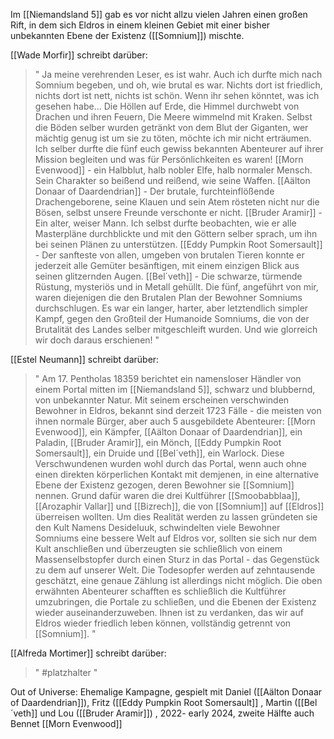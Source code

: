 Im [[Niemandsland 5]] gab es vor nicht allzu vielen Jahren einen großen Rift, in dem sich Eldros in einem kleinen Gebiet mit einer bisher unbekannten Ebene der Existenz ([[Somnium]])
 mischte.


[[Wade Morfir]] schreibt darüber:
> "
> Ja meine verehrenden Leser, es ist wahr. Auch ich durfte mich nach Somnium begeben, und oh, wie brutal es war. Nichts dort ist friedlich, nichts dort ist nett, nichts ist schön. Wenn ihr sehen könntet, was ich gesehen habe... Die Höllen auf Erde, die Himmel durchwebt von Drachen und ihren Feuern, Die Meere wimmelnd mit Kraken. Selbst die Böden selber wurden getränkt von dem Blut der Giganten, wer mächtig genug ist um sie zu töten, möchte ich mir nicht erträumen.
> Ich selber durfte die fünf euch gewiss bekannten Abenteurer auf ihrer Mission begleiten und was für Persönlichkeiten es waren!
> [[Morn Evenwood]] - ein Halbblut, halb nobler Elfe, halb normaler Mensch. Sein Charakter so beißend und reißend, wie seine Waffen.
> [[Aälton Donaar of Daardendrian]] - Der brutale, furchteinflößende Drachengeborene, seine Klauen und sein Atem rösteten nicht nur die Bösen, selbst unsere Freunde verschonte er nicht.
> [[Bruder Aramir]] - Ein alter, weiser Mann. Ich selbst durfte beobachten, wie er alle Masterpläne durchblickte und mit den Göttern selber sprach, um ihn bei seinen Plänen zu unterstützen.
> [[Eddy Pumpkin Root Somersault]] - Der sanfteste von allen, umgeben von brutalen Tieren konnte er jederzeit alle Gemüter besänftigen, mit einem einzigen Blick aus seinen glitzernden Augen.
> [[Bel´veth]] - Die schwarze, türmende Rüstung, mysteriös und in Metall gehüllt.
> Die fünf, angeführt von mir, waren diejenigen die den Brutalen Plan der Bewohner Somniums durchschlugen.
> Es war ein langer, harter, aber letztendlich simpler Kampf, gegen den Großteil der Humanoide Somniums, die von der Brutalität des Landes selber mitgeschleift wurden.
> Und wie glorreich wir doch daraus erschienen!
> "

[[Estel Neumann]] schreibt darüber:
> "
> Am 17. Pentholas 18359 berichtet ein namensloser Händler von einem Portal mitten im [[Niemandsland 5]], schwarz und blubbernd, von unbekannter Natur.
> Mit seinem erscheinen verschwinden Bewohner in Eldros, bekannt sind derzeit 1723 Fälle - die meisten von ihnen normale Bürger, aber auch 5 ausgebildete Abenteurer: [[Morn Evenwood]], ein Kämpfer, [[Aälton Donaar of Daardendrian]], ein Paladin, [[Bruder Aramir]], ein Mönch, [[Eddy Pumpkin Root Somersault]], ein Druide und [[Bel´veth]], ein Warlock.
> Diese Verschwundenen wurden wohl durch das Portal, wenn auch ohne einen direkten körperlichen Kontakt mit demjenen, in eine alternative Ebene der Existenz gezogen, deren Bewohner sie [[Somnium]] nennen.
> Grund dafür waren die drei Kultführer [[Smoobabblaa]], [[Arozaphir Vallar]] und [[Bizrech]], die von [[Somnium]] auf [[Eldros]] überreisen wollten.
> Um dies Realität werden zu lassen gründeten sie den Kult Namens Desideluuk, schwindelten viele Bewohner Somniums eine bessere Welt auf Eldros vor, sollten sie sich nur dem Kult anschließen und überzeugten sie schließlich von einem Massenselbstopfer durch einen Sturz in das Portal - das Gegenstück zu dem auf unserer Welt. Die Todesopfer werden auf zehntausende geschätzt, eine genaue Zählung ist allerdings nicht möglich.
> Die oben erwähnten Abenteurer schafften es schließlich die Kultführer umzubringen, die Portale zu schließen, und die Ebenen der Existenz wieder auseinanderzuweben. Ihnen ist zu verdanken, das wir auf Eldros wieder friedlich leben können, vollständig getrennt von [[Somnium]].
> "

[[Alfreda Mortimer]] schreibt darüber:
> "
> #platzhalter 
> "

 Out of Universe: Ehemalige Kampagne, gespielt mit Daniel ([[Aälton Donaar of Daardendrian]]), Fritz ([[Eddy Pumpkin Root Somersault]] , Martin ([[Bel´veth]] und Lou ([[Bruder Aramir]]) , 2022- early 2024, zweite Hälfte auch Bennet [[Morn Evenwood]]